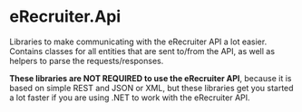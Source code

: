 eRecruiter.Api
==============

Libraries to make communicating with the eRecruiter API a lot easier.
Contains classes for all entities that are sent to/from the API, as well as helpers to parse the requests/responses.

**These libraries are NOT REQUIRED to use the eRecruiter API**, because it is based on simple REST and JSON or XML, but these libraries get you started a lot faster if you are using .NET to work with the eRecruiter API.